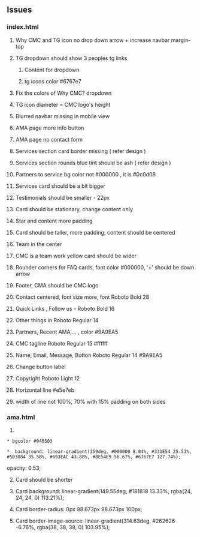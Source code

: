 ## Issues

### index.html

1. Why CMC and TG icon no drop down arrow + increase navbar margin-top

2. TG dropdown should show 3 peoples tg links
    
    1. Content for dropdown 
    
    2. tg icons color #6767e7

3. Fix the colors of Why CMC? dropdown

4. TG icon diameter = CMC logo's height

5. Blurred navbar missing in mobile view

6. AMA page more info button

7. AMA page no contact form

8. Services section card border missing ( refer design ) 

9. Services section rounds blue tint should be ash ( refer design )

10. Partners to service bg color not #000000 , it is #0c0d08

11. Services card should be a bit bigger

12. Testimonials should be smaller - 22px 

13. Card should be stationary, change content only

14. Star and content more padding

15. Card should be taller, more padding, content should be centered

16. Team in the center

17. CMC is a team work yellow card should be wider

18. Rounder corners for FAQ cards, font color #000000, '+' should be down arrow

19. Footer, CMA should be CMC logo

20. Contact centered, font size more, font Roboto Bold 28 

21. Quick Links , Follow us - Roboto Bold 16

22. Other things in Roboto Regular 14

23. Partners, Recent AMA,... , color #9A9EA5

24. CMC tagline Roboto Regular 15 #ffffff

25. Name, Email, Message, Button Roboto Regular 14 #9A9EA5

26. Change button label

27. Copyright Roboto Light 12

28. Horizontal line #e5e7eb

29. width of line not 100%, 70% with 15% padding on both sides

### ama.html

1.  


    * bgcolor #040503 

    *  background: linear-gradient(359deg, #000000 8.04%, #331E54 25.53%, #503084 35.58%, #693EAC 43.88%, #8E54E9 56.67%, #6767E7 127.74%);
opacity: 0.53;


2. Card should be shorter

3. Card background: linear-gradient(149.55deg, #181818 13.33%, rgba(24, 24, 24, 0) 113.21%); 

4. Card border-radius: 0px 98.673px 98.673px 100px;

5. Card border-image-source: linear-gradient(314.63deg, #262626 -6.76%, rgba(38, 38, 38, 0) 103.95%);






